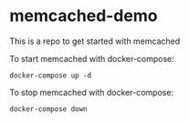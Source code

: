 # memcached-demo

This is a repo to get started with memcached

To start memcached with docker-compose:

```shell
docker-compose up -d
```

To stop memcached with docker-compose:

```shell
docker-compose down
```
